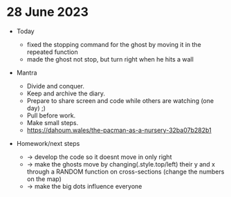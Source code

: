 # 28 June 2023

* Today
  * fixed the stopping command for the ghost by moving it in the repeated function
  * made the ghost not stop, but turn right when he hits a wall

* Mantra
  * Divide and conquer.
  * Keep and archive the diary.
  * Prepare to share screen and code while others are watching (one day) ;)
  * Pull before work.
  * Make small steps.
  * https://dahoum.wales/the-pacman-as-a-nursery-32ba07b282b1

* Homework/next steps
  * -> develop the code so it doesnt move in only right
  * -> make the ghosts move by changing(.style.top/left) their y and x through a RANDOM function on cross-sections (change the numbers on the map)
  * -> make the big dots influence everyone